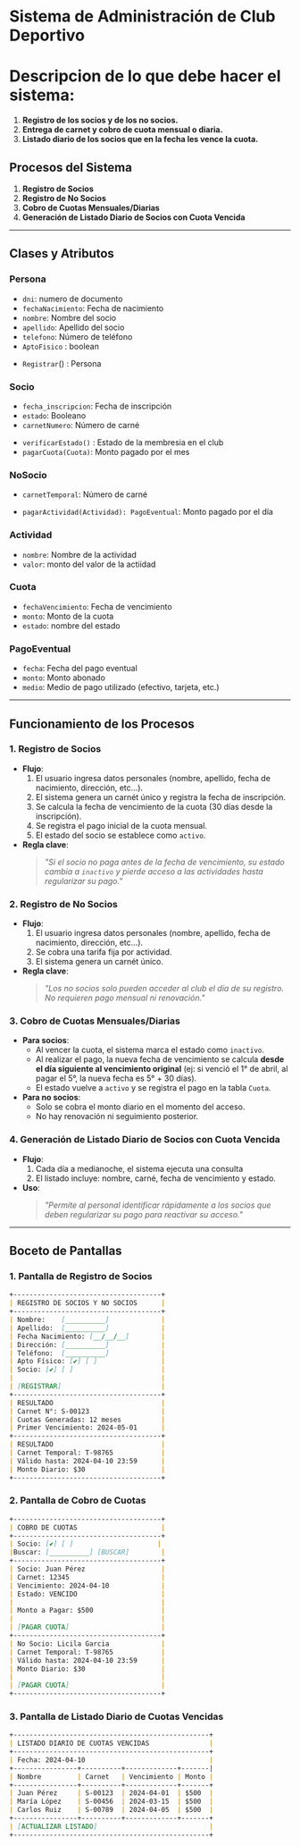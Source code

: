 # Sistema de Administración de Club Deportivo

# Descripcion de lo que debe hacer el sistema:

1. **Registro de los socios y de los no socios.**
2. **Entrega de carnet y cobro de cuota mensual o diaria.**
3. **Listado diario de los socios que en la fecha les vence la cuota.**

## Procesos del Sistema
1. **Registro de Socios**  
2. **Registro de No Socios**  
3. **Cobro de Cuotas Mensuales/Diarias**  
4. **Generación de Listado Diario de Socios con Cuota Vencida**  

---

## Clases y Atributos

### Persona
- `dni`: numero de documento
- `fechaNacimiento`: Fecha de nacimiento  
- `nombre`: Nombre del socio  
- `apellido`: Apellido del socio  
- `telefono`: Número de teléfono  
- `AptoFisico` : boolean
+ `Registrar`() : Persona 

### Socio
- `fecha_inscripcion`: Fecha de inscripción   
- `estado`: Booleano
- `carnetNumero`: Número de carné  
+ `verificarEstado()` : Estado de la membresia en el club
+ `pagarCuota(Cuota)`: Monto pagado por el mes  

### NoSocio
- `carnetTemporal`: Número de carné 
+ `pagarActividad(Actividad): PagoEventual`: Monto pagado por el día  

### Actividad
- `nombre`: Nombre de la actividad  
- `valor`: monto del valor de la actiidad  

### Cuota
- `fechaVencimiento`: Fecha de vencimiento  
- `monto`: Monto de la cuota  
- `estado`: nombre del estado

### PagoEventual
- `fecha`: Fecha del pago eventual  
- `monto`: Monto abonado  
- `medio`: Medio de pago utilizado (efectivo, tarjeta, etc.)  

---

## Funcionamiento de los Procesos

### 1. Registro de Socios
- **Flujo**:  
  1. El usuario ingresa datos personales (nombre, apellido, fecha de nacimiento, dirección, etc...).  
  2. El sistema genera un carnét único y registra la fecha de inscripción.  
  3. Se calcula la fecha de vencimiento de la cuota (30 días desde la inscripción).  
  4. Se registra el pago inicial de la cuota mensual.  
  5. El estado del socio se establece como `activo`.  
- **Regla clave**:  
  > *"Si el socio no paga antes de la fecha de vencimiento, su estado cambia a `inactivo` y pierde acceso a las actividades hasta regularizar su pago."*

### 2. Registro de No Socios
- **Flujo**:  
  1. El usuario ingresa datos personales (nombre, apellido, fecha de nacimiento, dirección, etc...).   
  2. Se cobra una tarifa fija por actividad.  
  3. El sistema genera un carnét único.  
- **Regla clave**:  
  > *"Los no socios solo pueden acceder al club el día de su registro. No requieren pago mensual ni renovación."*

### 3. Cobro de Cuotas Mensuales/Diarias
- **Para socios**:  
  - Al vencer la cuota, el sistema marca el estado como `inactivo`.  
  - Al realizar el pago, la nueva fecha de vencimiento se calcula **desde el día siguiente al vencimiento original** (ej: si venció el 1° de abril, al pagar el 5°, la nueva fecha es 5° + 30 días).  
  - El estado vuelve a `activo` y se registra el pago en la tabla `Cuota`.  
- **Para no socios**:  
  - Solo se cobra el monto diario en el momento del acceso.  
  - No hay renovación ni seguimiento posterior.  

### 4. Generación de Listado Diario de Socios con Cuota Vencida
- **Flujo**:  
  1. Cada día a medianoche, el sistema ejecuta una consulta 
  2. El listado incluye: nombre, carné, fecha de vencimiento y estado.  
- **Uso**:  
  > *"Permite al personal identificar rápidamente a los socios que deben regularizar su pago para reactivar su acceso."*

---

## Boceto de Pantallas

### 1. Pantalla de Registro de Socios
```markdown
+-------------------------------------+
| REGISTRO DE SOCIOS Y NO SOCIOS      |
+-------------------------------------+
| Nombre:    [__________]             |
| Apellido:  [__________]             |
| Fecha Nacimiento: [__/__/__]        |
| Dirección: [__________]             |
| Teléfono:  [__________]             |
| Apto Físico: [✔] [ ]                |
| Socio: [✔] [ ]                      |
|                                     |
| [REGISTRAR]                         |
+-------------------------------------+
| RESULTADO                           |
| Carnet N°: S-00123                  |
| Cuotas Generadas: 12 meses          |
| Primer Vencimiento: 2024-05-01      |
+-------------------------------------+
| RESULTADO                           |
| Carnet Temporal: T-98765            |
| Válido hasta: 2024-04-10 23:59      |
| Monto Diario: $30                   |
+-------------------------------------+
```
### 2. Pantalla de Cobro de Cuotas
```markdown
+-------------------------------------+
| COBRO DE CUOTAS                     |
+-------------------------------------+
| Socio: [✔] [ ]                     | 
|Buscar: [__________] [BUSCAR]        |
+-------------------------------------+
| Socio: Juan Pérez                   |
| Carnet: 12345                       |
| Vencimiento: 2024-04-10             |
| Estado: VENCIDO                     |
|                                     |
| Monto a Pagar: $500                 |
|                                     |
| [PAGAR CUOTA]                       |
+-------------------------------------+
| No Socio: Licila Garcia             |
| Carnet Temporal: T-98765            |
| Válido hasta: 2024-04-10 23:59      |
| Monto Diario: $30                   |
|                                     |
| [PAGAR CUOTA]                       |
+-------------------------------------+
```

### 3. Pantalla de Listado Diario de Cuotas Vencidas
```markdown
+-------------------------------------------------+
| LISTADO DIARIO DE CUOTAS VENCIDAS               |
+-------------------------------------------------+
| Fecha: 2024-04-10                               |
+----------------+----------+-------------+-------|
| Nombre         | Carnet   | Vencimiento | Monto |
+----------------+----------+-------------+-------+
| Juan Pérez     | S-00123  | 2024-04-01  | $500  |
| María López    | S-00456  | 2024-03-15  | $500  |
| Carlos Ruiz    | S-00789  | 2024-04-05  | $500  |
+----------------+----------+-------------+-------+
| [ACTUALIZAR LISTADO]                            |
+-------------------------------------------------+
```